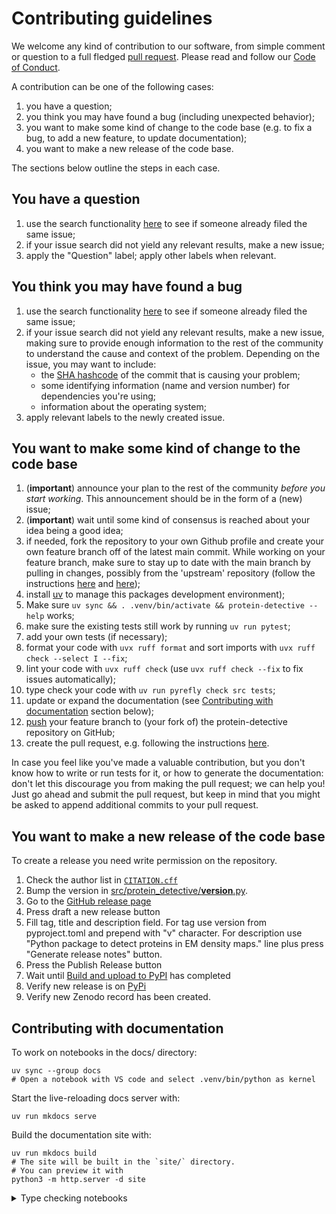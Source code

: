 # Contributing guidelines

We welcome any kind of contribution to our software, from simple comment or question to a full fledged [pull request](https://help.github.com/articles/about-pull-requests/). Please read and follow our [Code of Conduct](CODE_OF_CONDUCT.md).

A contribution can be one of the following cases:

1. you have a question;
1. you think you may have found a bug (including unexpected behavior);
1. you want to make some kind of change to the code base (e.g. to fix a bug, to add a new feature, to update documentation);
1. you want to make a new release of the code base.

The sections below outline the steps in each case.

## You have a question

1. use the search functionality [here](https://github.com/haddocking/protein-detective/issues) to see if someone already filed the same issue;
2. if your issue search did not yield any relevant results, make a new issue;
3. apply the "Question" label; apply other labels when relevant.

## You think you may have found a bug

1. use the search functionality [here](https://github.com/haddocking/protein-detective/issues) to see if someone already filed the same issue;
1. if your issue search did not yield any relevant results, make a new issue, making sure to provide enough information to the rest of the community to understand the cause and context of the problem. Depending on the issue, you may want to include:
    - the [SHA hashcode](https://help.github.com/articles/autolinked-references-and-urls/#commit-shas) of the commit that is causing your problem;
    - some identifying information (name and version number) for dependencies you're using;
    - information about the operating system;
1. apply relevant labels to the newly created issue.

## You want to make some kind of change to the code base

1. (**important**) announce your plan to the rest of the community *before you start working*. This announcement should be in the form of a (new) issue;
1. (**important**) wait until some kind of consensus is reached about your idea being a good idea;
1. if needed, fork the repository to your own Github profile and create your own feature branch off of the latest main commit. While working on your feature branch, make sure to stay up to date with the main branch by pulling in changes, possibly from the 'upstream' repository (follow the instructions [here](https://help.github.com/articles/configuring-a-remote-for-a-fork/) and [here](https://help.github.com/articles/syncing-a-fork/));
1. install [uv](https://docs.astral.sh/uv) to manage this packages development environment);
1. Make sure `uv sync && . .venv/bin/activate && protein-detective --help` works;
1. make sure the existing tests still work by running `uv run pytest`;
1. add your own tests (if necessary);
1. format your code with `uvx ruff format` and sort imports with `uvx ruff check --select I --fix`;
1. lint your code with `uvx ruff check` (use `uvx ruff check --fix` to fix issues automatically);
1. type check your code with `uv run pyrefly check src tests`;
1. update or expand the documentation (see [Contributing with documentation](#contributing-with-documentation) section below);
1. [push](http://rogerdudler.github.io/git-guide/) your feature branch to (your fork of) the protein-detective repository on GitHub;
1. create the pull request, e.g. following the instructions [here](https://help.github.com/articles/creating-a-pull-request/).

In case you feel like you've made a valuable contribution, but you don't know how to write or run tests for it, or how to generate the documentation: don't let this discourage you from making the pull request; we can help you! Just go ahead and submit the pull request, but keep in mind that you might be asked to append additional commits to your pull request.

## You want to make a new release of the code base

To create a release you need write permission on the repository.

1. Check the author list in [`CITATION.cff`](CITATION.cff)
1. Bump the version in [src/protein_detective/__version__.py](src/protein_detective/__version__.py).
1. Go to the [GitHub release page](https://github.com/haddocking/protein-detective/releases)
1. Press draft a new release button
1. Fill tag, title and description field. For tag use version from pyproject.toml and prepend with "v" character. For description use "Python package to detect proteins in EM density maps." line plus press "Generate release notes" button.
1. Press the Publish Release button
1. Wait until [Build and upload to PyPI](https://github.com/haddocking/protein-detective/actions/workflows/pypi-publish.yml) has completed
1. Verify new release is on [PyPi](https://pypi.org/project/protein-detective-em/#history)
1. Verify new Zenodo record has been created.

## Contributing with documentation

To work on notebooks in the docs/ directory:

```shell
uv sync --group docs
# Open a notebook with VS code and select .venv/bin/python as kernel
```

Start the live-reloading docs server with:

```shell
uv run mkdocs serve
```

Build the documentation site with:

```shell
uv run mkdocs build
# The site will be built in the `site/` directory.
# You can preview it with
python3 -m http.server -d site
```

<details>
<summary>Type checking notebooks</summary>

[Pyrefly](https://pyrefly.org/) does not support notebooks yet, so we need to convert them to python scripts and then run pyrefly on them.

```shell
find docs/ -name "*.ipynb" -exec uv run --group docs-type marimo convert {} -o {}.py \;
uv run --group docs-type pyrefly check docs/*.ipynb.py
rm docs/*.ipynb.py
```

</details>
